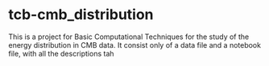 # tcb-cmb_distribution
This is a project for Basic Computational Techniques for the study of the energy distribution in CMB data. It consist only of a data file and a notebook file, with all the descriptions tah
